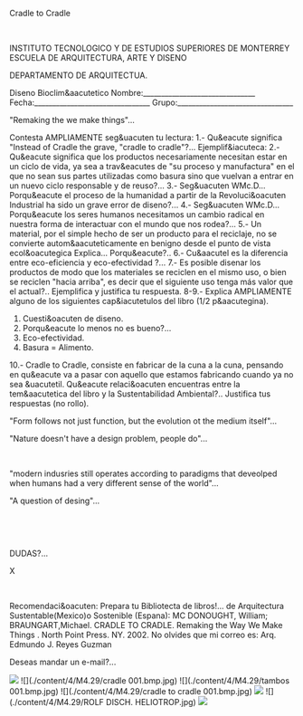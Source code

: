 

 Cradle to Cradle 




 
 
INSTITUTO TECNOLOGICO Y DE ESTUDIOS SUPERIORES DE MONTERREY 
ESCUELA DE ARQUITECTURA, ARTE Y DISENO 

DEPARTAMENTO DE ARQUITECTUA.


Diseno Bioclim&aacutetico
Nombre:_______________________________ 
Fecha:________________________________ 
Grupo:________________________________ 

"Remaking the we make things"... 

Contesta AMPLIAMENTE seg&uacuten tu lectura: 
1.- Qu&eacute significa "Instead of Cradle the grave, "cradle to cradle"?... Ejemplif&iacuteca: 
2.- Qu&eacute significa que los productos necesariamente necesitan estar en un ciclo de vida, ya sea a trav&eacutes de "su proceso y manufactura" en el que no sean sus partes utilizadas como basura sino que vuelvan a entrar en un nuevo ciclo responsable y de reuso?... 
3.- Seg&uacuten WMc.D... Porqu&eacute el proceso de la humanidad a partir de la Revoluci&oacuten Industrial ha sido un grave error de diseno?...
4.- Seg&uacuten WMc.D... Porqu&eacute los seres humanos necesitamos un cambio radical en nuestra forma de interactuar con el mundo que nos rodea?...
5.- Un material, por el simple hecho de ser un producto para el reciclaje, no se convierte autom&aacuteticamente en benigno desde el punto de vista ecol&oacutegica Explica... Porqu&eacute?.. 
6.- Cu&aacutel es la diferencia entre eco-eficiencia y eco-efectividad ?... 
7.- Es posible disenar los productos de modo que los materiales se reciclen en el mismo uso, o bien se reciclen "hacia arriba", es decir que el siguiente uso tenga más valor que el actual?.. Ejemplifica y justifica tu respuesta.
8-9.- Explica AMPLIAMENTE alguno de los siguientes cap&iacutetulos del libro (1/2 p&aacutegina). 

1. Cuesti&oacuten de diseno.
2. Porqu&eacute lo menos no es bueno?... 
3. Eco-efectividad.
4. Basura = Alimento.
 
10.- Cradle to Cradle, consiste en fabricar de la cuna a la cuna, pensando en qu&eacute va a pasar con aquello que estamos fabricando cuando ya no sea &uacutetil. Qu&eacute relaci&oacuten encuentras entre la tem&aacutetica del libro y la Sustentabilidad Ambiental?.. Justifica tus respuestas (no rollo). 



"Form follows not just function, but the evolution ot the medium itself"... 
 


 "Nature doesn't have a design problem, people do"...   












  
 
"modern indusries still operates according to paradigms that deveolped when humans had a very different sense of the world"...
 


 "A question of desing"... 






 

 













DUDAS?...
 



X




 


Recomendaci&oacuten: Prepara tu Bibliotecta de libros!... de Arquitectura Sustentable(Mexico)o Sostenible (Espana):
MC DONOUGHT, William; BRAUNGART,Michael. CRADLE TO CRADLE. Remaking the Way We Make Things . North Point Press. NY. 2002. No olvides que mi correo es: 
 Arq. Edmundo J. Reyes Guzman 






Deseas mandar un e-mail?...




![](./content/4/M4.29/WmcD.jpg)
![](./content/4/M4.29/cradle 001.bmp.jpg)
![](./content/4/M4.29/tambos 001.bmp.jpg)
![](./content/4/M4.29/cradle to cradle 001.bmp.jpg)
![](./content/4/M4.29/sugerencias.gif)
![](./content/4/M4.29/ROLF DISCH. HELIOTROP.jpg)
![](./content/4/M4.29/email_41.gif)
